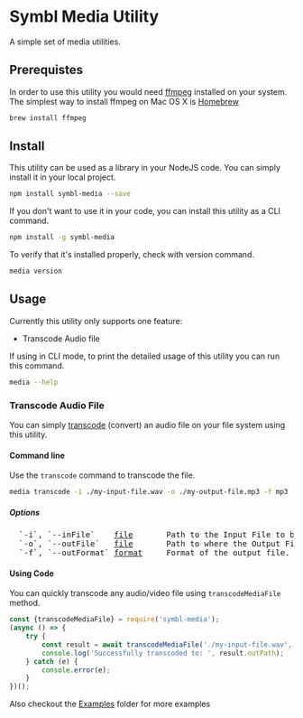 # Symbl Media Utility

A simple set of media utilities.

## Prerequistes
In order to use this utility you would need [ffmpeg](http://www.ffmpeg.org/) installed on your system.
The simplest way to install ffmpeg on Mac OS X is [Homebrew](https://brew.sh/)

```bash
brew install ffmpeg
```

## Install
This utility can be used as a library in your NodeJS code. You can simply install it in your local project.

```bash
npm install symbl-media --save
```

If you don't want to use it in your code, you can install this utility as a CLI command.
```bash
npm install -g symbl-media
```
To verify that it's installed properly, check with version command.
```bash
media version
```

## Usage
Currently this utility only supports one feature:
* Transcode Audio file

If using in CLI mode, to print the detailed usage of this utility you can run this command.
```bash
media --help
```

### Transcode Audio File

You can simply [transcode](https://en.wikipedia.org/wiki/Transcoding) (convert) an audio file on your file system using this utility.

#### Command line
Use the `transcode` command to transcode the file.

```bash
media transcode -i ./my-input-file.wav -o ./my-output-file.mp3 -f mp3
```
##### Options
<pre>
  `-i`, `--inFile`    <u>file</u>       Path to the Input File to be transcoded.                   
  `-o`, `--outFile`   <u>file</u>       Path to where the Output File should be saved.             
  `-f`, `--outFormat` <u>format</u>     Format of the output file. For example: mp3, wav, aac etc. 
</pre>

#### Using Code
You can quickly transcode any audio/video file using `transcodeMediaFile` method.

```javascript
const {transcodeMediaFile} = require('symbl-media');
(async () => {
    try {
        const result = await transcodeMediaFile('./my-input-file.wav', 'my-output-file.mp3', 'mp3');
        console.log('Successfully transcoded to: ', result.outPath);
    } catch (e) {
        console.error(e);
    }
})();
```
Also checkout the [Examples](examples) folder for more examples

